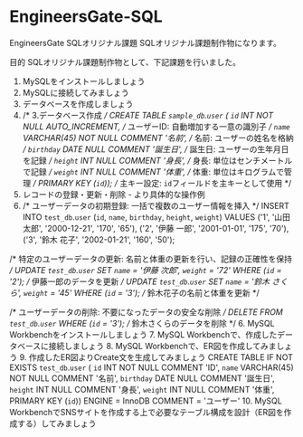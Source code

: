 # EngineersGate-SQL
EngineersGate SQLオリジナル課題
SQLオリジナル課題制作物になります。

目的
SQLオリジナル課題制作物として、下記課題を行いました。

1. MySQLをインストールしましょう
2. MySQLに接続してみましょう
3. データベースを作成しましょう
4. /* 3.データベース作成 */
CREATE TABLE `sample_db`.`user` (
  `id` INT NOT NULL AUTO_INCREMENT,  /* ユーザーID: 自動増加する一意の識別子 */
  `name` VARCHAR(45) NOT NULL COMMENT '名前',  /* 名前: ユーザーの姓名を格納 */
  `birthday` DATE NULL COMMENT '誕生日',  /* 誕生日: ユーザーの生年月日を記録 */
  `height` INT NULL COMMENT '身長',  /* 身長: 単位はセンチメートルで記録 */
  `weight` INT NULL COMMENT '体重',  /* 体重: 単位はキログラムで管理 */
  PRIMARY KEY (`id`));  /* 主キー設定: `id`フィールドを主キーとして使用 */
5. レコードの登録・更新・削除 - より具体的な操作例
6. /* ユーザーデータの初期登録: 一括で複数のユーザー情報を挿入 */
INSERT INTO `test_db`.`user` (`id`, `name`, `birthday`, `height`, `weight`)
VALUES ('1', '山田 太郎', '2000-12-21', '170', '65'),
       ('2', '伊藤 一郎', '2001-01-01', '175', '70'),
       ('3', '鈴木 花子', '2002-01-21', '160', '50');

/* 特定のユーザーデータの更新: 名前と体重の更新を行い、記録の正確性を保持 */
UPDATE `test_db`.`user` SET `name` = '伊藤 次郎', `weight` = '72' WHERE (`id` = '2');  /* 伊藤一郎のデータを更新 */
UPDATE `test_db`.`user` SET `name` = '鈴木 さくら', `weight` = '45' WHERE (`id` = '3');  /* 鈴木花子の名前と体重を更新 */

/* ユーザーデータの削除: 不要になったデータの安全な削除 */
DELETE FROM `test_db`.`user` WHERE (`id` = '3');  /* 鈴木さくらのデータを削除 */
6. MySQL Workbenchをインストールしましょう
7. MySQL Workbenchで、作成したデータベースに接続しましょう
8. MySQL Workbenchで、ER図を作成してみましょう
9. 作成したER図よりCreate文を生成してみましょう
CREATE TABLE IF NOT EXISTS `test_db`.`user` (
  `id` INT NOT NULL COMMENT 'ID',
  `name` VARCHAR(45) NOT NULL COMMENT '名前',
  `birthday` DATE NULL COMMENT '誕生日',
  `height` INT NULL COMMENT '身長',
  `weight` INT NULL COMMENT '体重',
  PRIMARY KEY (`id`))
ENGINE = InnoDB
COMMENT = 'ユーザー'
10. MySQL WorkbenchでSNSサイトを作成する上で必要なテーブル構成を設計（ER図を作成する）してみましょう

